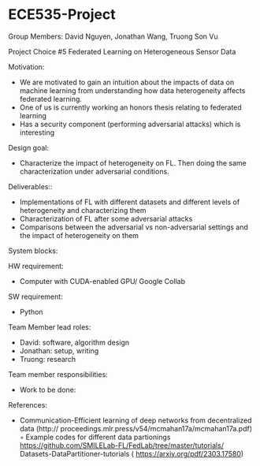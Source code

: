 # ECE535-Project

Group Members: David Nguyen, Jonathan Wang, Truong Son Vu

Project Choice #5 Federated Learning on Heterogeneous Sensor Data

Motivation: 
* We are motivated to gain an intuition about the impacts of data on machine learning from understanding how data heterogeneity affects federated learning.
* One of us is currently working an honors thesis relating to federated learning
* Has a security component (performing adversarial attacks) which is interesting

Design goal:
* Characterize the impact of heterogeneity on FL. Then doing the same characterization under adversarial conditions.

Deliverables::
* Implementations of FL with different datasets and different levels of heterogeneity and characterizing them
* Characterization of FL after some adversarial attacks
* Comparisons between the adversarial vs non-adversarial settings and the impact of heterogeneity on them

System blocks:

HW requirement:
* Computer with CUDA-enabled GPU/ Google Collab

SW requirement:
* Python

Team Member lead roles:
* David: software, algorithm design
* Jonathan: setup, writing
* Truong: research

Team member responsibilities:
* Work to be done: 

References:
* Communication-Efficient learning of deep networks from decentralized data (http://
proceedings.mlr.press/v54/mcmahan17a/mcmahan17a.pdf)
◦ Example codes for different data partionings https://github.com/SMILELab-FL/FedLab/tree/master/tutorials/
Datasets-DataPartitioner-tutorials ( https://arxiv.org/pdf/2303.17580)
